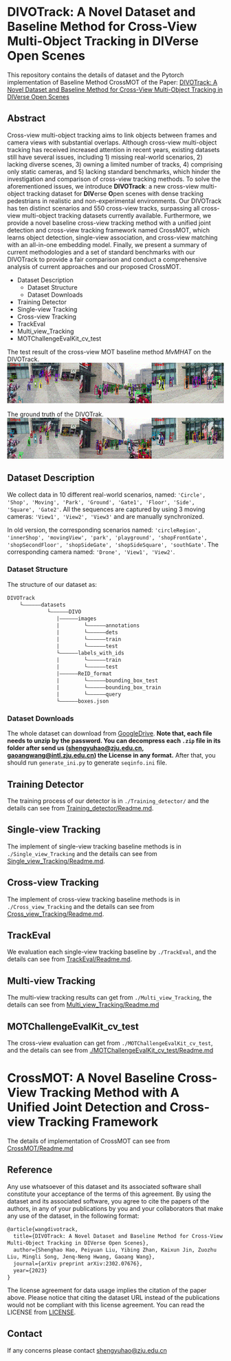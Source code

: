 # DIVOTrack: A Novel Dataset and Baseline Method for Cross-View Multi-Object Tracking in DIVerse Open Scenes

This repository contains the details of dataset and the Pytorch implementation of Baseline Method CrossMOT of the Paper:
[DIVOTrack: A Novel Dataset and Baseline Method for Cross-View Multi-Object Tracking in DIVerse Open Scenes](https://arxiv.org/abs/2302.07676)


## Abstract
Cross-view multi-object tracking aims to link objects between frames and camera views with substantial overlaps. Although cross-view multi-object tracking has received increased attention in recent years, existing datasets still have several issues, including 1) missing real-world scenarios, 2) lacking diverse scenes, 3) owning a limited number of tracks, 4) comprising only static cameras, and 5) lacking standard benchmarks, which hinder the investigation and comparison of cross-view tracking methods. To solve the aforementioned issues, we introduce **DIVOTrack**: a new cross-view multi-object tracking dataset for **DIV**erse **O**pen scenes with dense tracking pedestrians in realistic and non-experimental environments. Our DIVOTrack has ten distinct scenarios and 550 cross-view tracks, surpassing all cross-view multi-object tracking datasets currently available. Furthermore, we provide a novel baseline cross-view tracking method with a unified joint detection and cross-view tracking framework named CrossMOT, which learns object detection, single-view association, and cross-view matching with an all-in-one embedding model. Finally, we present a summary of current methodologies and a set of standard benchmarks with our DIVOTrack to provide a fair comparison and conduct a comprehensive analysis of current approaches and our proposed CrossMOT.


- Dataset Description
  - Dataset Structure
  - Dataset Downloads
- Training Detector
- Single-view Tracking
- Cross-view Tracking
- TrackEval
- Multi_view_Tracking
- MOTChallengeEvalKit_cv_test


The test result of the cross-view MOT baseline method *MvMHAT* on the DIVOTrack. 
![test.gif](asset/test.gif)

The ground truth of the DIVOTrak.
![gt.gif](asset/gt.gif)

## Dataset Description
We collect data in 10 different real-world scenarios, named: `'Circle', 'Shop', 'Moving', 'Park', 'Ground', 'Gate1', 'Floor', 'Side', 'Square', 'Gate2'`. All
the sequences are captured by using 3 moving cameras: `'View1', 'View2', 'View3'` and are manually synchronized. 

In old version, the corresponding scenarios named: `'circleRegion', 'innerShop', 'movingView', 'park', 'playground', 'shopFrontGate', 'shopSecondFloor', 'shopSideGate', 'shopSideSquare', 'southGate'`. The corresponding camera named: `'Drone', 'View1', 'View2'`.

### Dataset Structure
The structure of our dataset as:
```
DIVOTrack
    └——————datasets
             └——————DIVO
                |——————images
                |        └——————annotations
                |        └——————dets    
                |        └——————train
                |        └——————test
                └——————labels_with_ids
                |        └——————train
                |        └——————test  
                |——————ReID_format
                |        └——————bounding_box_test
                |        └——————bounding_box_train
                |        └——————query        
                └——————boxes.json  
```
### Dataset Downloads
The whole dataset can download from [GoogleDrive](https://drive.google.com/drive/folders/1RCk95TdFv3Tt7gVuyxJasiHG1IPE6jkX?usp=sharing). **Note that, each file needs to unzip by the password. You can decompress each `.zip` file in its folder after send us (shengyuhao@zju.edu.cn, gaoangwang@intl.zju.edu.cn) the License in any format.** After that, you should run `generate_ini.py` to generate `seqinfo.ini` file. 

## Training Detector
The training process of our detector is in ```./Training_detector/``` and the details can see from  [Training_detector/Readme.md](https://github.com/shengyuhao/DIVOTrack/tree/main/Training_Detector#readme).
## Single-view Tracking
The implement of single-view tracking baseline methods is in ```./Single_view_Tracking``` and the details can see from [Single_view_Tracking/Readme.md](https://github.com/shengyuhao/DIVOTrack/tree/main/Single_view_Tracking#readme).
## Cross-view Tracking
The implement of cross-view tracking baseline methods is in ```./Cross_view_Tracking``` and the details can see from [Cross_view_Tracking/Readme.md](https://github.com/shengyuhao/DIVOTrack/tree/main/Cross_view_Tracking#readme).
## TrackEval
We evaluation each single-view tracking baseline by ```./TrackEval```, and the details can see from [TrackEval/Readme.md](https://github.com/shengyuhao/DIVOTrack/tree/main/TrackEval#readme).
## Multi-view Tracking
The multi-view tracking results can get from `./Multi_view_Tracking`, the details can see from [Multi_view_Tracking/Readme.md](https://github.com/shengyuhao/DIVOTrack/tree/main/Multi_view_Tracking#readme)
## MOTChallengeEvalKit_cv_test
The cross-view evaluation can get from `./MOTChallengeEvalKit_cv_test`, and the details can see from [./MOTChallengeEvalKit_cv_test/Readme.md](https://github.com/shengyuhao/DIVOTrack/tree/main/MOTChallengeEvalKit_cv_test#readme)

# CrossMOT: A Novel Baseline Cross-View Tracking Method with A Unified Joint Detection and Cross-view Tracking Framework
The details of implementation of CrossMOT can see from [CrossMOT/Readme.md](https://github.com/shengyuhao/DIVOTrack/tree/main/CrossMOT#readme)

## Reference
Any use whatsoever of this dataset and its associated software shall constitute your acceptance of the terms of this agreement. By using the dataset and its associated software, you agree to cite the papers of the authors, in any of your publications by you and your collaborators that make any use of the dataset, in the following format:
```
@article{wangdivotrack,
  title={DIVOTrack: A Novel Dataset and Baseline Method for Cross-View Multi-Object Tracking in DIVerse Open Scenes},
  author={Shenghao Hao, Peiyuan Liu, Yibing Zhan, Kaixun Jin, Zuozhu Liu, Mingli Song, Jenq-Neng Hwang, Gaoang Wang},
  journal={arXiv preprint arXiv:2302.07676},
  year={2023}
}
```
The license agreement for data usage implies the citation of the paper above. Please notice that citing the dataset URL instead of the publications would not be compliant with this license agreement. You can read the LICENSE from [LICENSE](https://github.com/shengyuhao/DIVOTrack/blob/main/LICENSE.md).
## Contact
If any concerns please contact shengyuhao@zju.edu.cn

